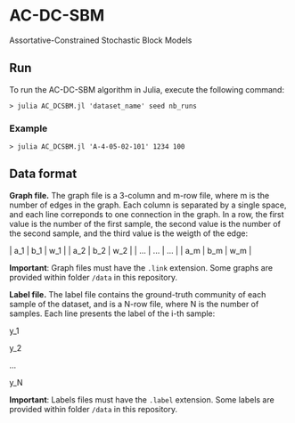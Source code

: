 # AC-DC-SBM
Assortative-Constrained Stochastic Block Models

## Run

To run the AC-DC-SBM algorithm in Julia, execute the following command:

`> julia AC_DCSBM.jl 'dataset_name' seed nb_runs`

### Example

`> julia AC_DCSBM.jl 'A-4-05-02-101' 1234 100`

## Data format

**Graph file.** The graph file is a 3-column and m-row file, where m is the number of edges in the graph. Each column is separated by a single space, and each line correponds to one connection in the graph. In a row, the first value is the number of the first sample, the second value is the number of the second sample, and the third value is the weigth of the edge:

| a_1 | b_1 | w_1 |
| a_2 | b_2 | w_2 |
| ... | ... | ... |
| a_m | b_m | w_m |

**Important**: Graph files must have the `.link` extension. Some graphs are provided within folder `/data` in this repository.

**Label file.** The label file contains the ground-truth community of each sample of the dataset, and is a N-row file, where N is the number of samples. Each line presents the label of the i-th sample:

y_1

y_2

...

y_N

**Important**: Labels files must have the `.label` extension. Some labels are provided within folder `/data` in this repository.
